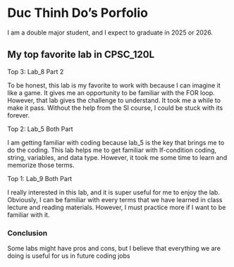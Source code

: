 # Duc Thinh Do’s Porfolio

I am a double major student, and I expect to graduate in 2025 or 2026.

## My top favorite lab in CPSC_120L

Top 3: Lab_8 Part 2

To be honest, this lab is my favorite to work with because I can imagine it like a game. It gives me an opportunity to be familiar with the FOR loop. However, that lab gives the challenge to understand. It took me a while to make it pass. Without the help from the SI course, I could be stuck with its forever.

Top 2: Lab_5 Both Part

I am getting familiar with coding because lab_5 is the key that brings me to do the coding. This lab helps me to get familiar with If-condition coding, string, variables, and data type. However, it took me some time to learn and memorize those terms.

Top 1: Lab_9 Both Part

I really interested in this lab, and it is super useful for me to enjoy the lab. Obviously, I can be familiar with every terms that we have learned in class lecture and reading materials. However, I must practice more if I want to be familiar with it.

### Conclusion

Some labs might have pros and cons, but I believe that everything we are doing is useful for us in future coding jobs

